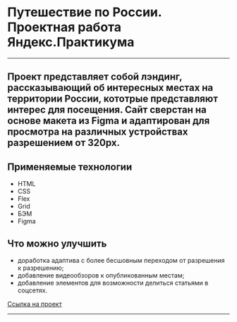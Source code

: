 # Путешествие по России. Проектная работа Яндекс.Практикума

---
Проект представляет собой лэндинг, рассказывающий об интересных местах на территории России, кототрые представляют интерес для посещения. Сайт сверстан на основе макета из Figma и адаптирован для просмотра на различных устройствах разрешением от 320px.
---

## Применяемые технологии
* HTML
* CSS
* Flex
* Grid
* БЭМ
* Figma

## Что можно улучшить
* доработка адаптива с более бесшовным переходом от разрешения к разрешению;
* добавление видеообзоров к опубликованным местам;
* добавление элементов для возможности делиться статьями в соцсетях.

[Ссылка на проект](https://sergeistepantsov.github.io/russian-travel/)

---
